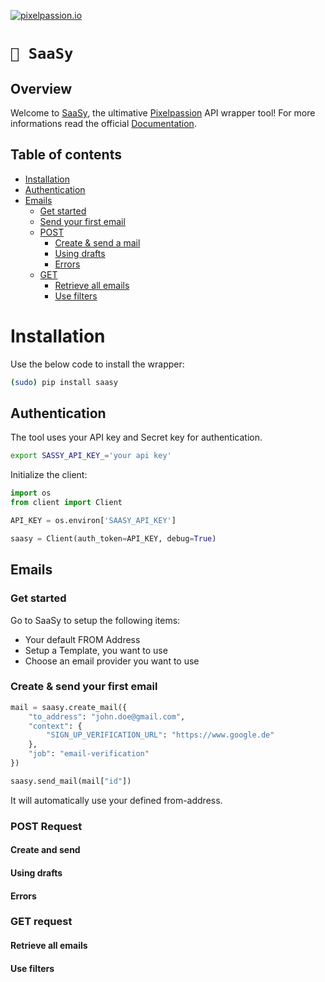 [pixelpassion]: https://www.pixelpassion.io/
[saasy]: https://saasy.pixelpassion.io/
[doc]: https://saasy.pixelpassion.io/docs
[api_doc]: https://saasy.pixelpassion.io/api/docs


[![pixelpassion.io](https://img.shields.io/badge/made%20by-pixelpassion.io-blue.svg)](https://www.pixelpassion.io/)

# `🦑 SaaSy`

## Overview

Welcome to [SaaSy][saasy], the ultimative [Pixelpassion][pixelpassion] API wrapper tool! 
For more informations read the official [Documentation][doc].

## Table of contents

- [Installation](#installation)
- [Authentication](#authentication)
- [Emails](#emails)
  - [Get started](#get-started)
  - [Send your first email](#send-your-first-email)
  - [POST](#post-request)
    - [Create & send a mail](#create-and-send)
    - [Using drafts](#using-drafts)
    - [Errors](#errors)
  - [GET](#get-request)
    - [Retrieve all emails](#retrieve-all-emails)
    - [Use filters](#use-filters)

# Installation

Use the below code to install the wrapper:

``` bash
(sudo) pip install saasy
```

## Authentication

The tool uses your API key and Secret key for authentication.

```bash
export SASSY_API_KEY_='your api key'
```

Initialize the client:

```python
import os
from client import Client

API_KEY = os.environ['SAASY_API_KEY']

saasy = Client(auth_token=API_KEY, debug=True)

```

## Emails

### Get started

Go to SaaSy to setup the following items:

- Your default FROM Address
- Setup a Template, you want to use
- Choose an email provider you want to use

### Create & send your first email

```python
mail = saasy.create_mail({
    "to_address": "john.doe@gmail.com",
    "context": {
        "SIGN_UP_VERIFICATION_URL": "https://www.google.de"
    },
    "job": "email-verification"
})

saasy.send_mail(mail["id"])

```

It will automatically use your defined from-address.

### POST Request

#### Create and send

#### Using drafts

#### Errors

### GET request

#### Retrieve all emails

#### Use filters


